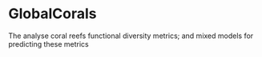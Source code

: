 GlobalCorals
============

The analyse coral reefs functional diversity metrics; and mixed models for predicting these metrics 
